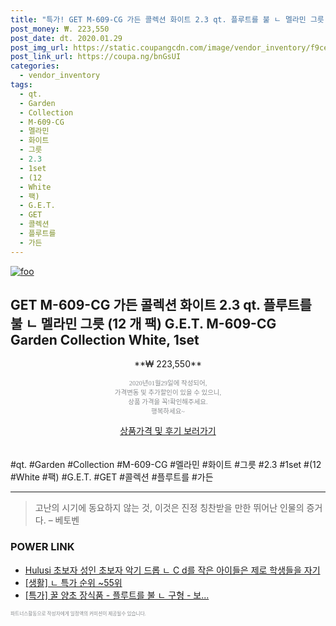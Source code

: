 ```yaml
--- 
title: "특가! GET M-609-CG 가든 콜렉션 화이트 2.3 qt. 플루트를 불 ㄴ 멜라민 그릇 (12..." 
post_money: ₩. 223,550 
post_date: dt. 2020.01.29 
post_img_url: https://static.coupangcdn.com/image/vendor_inventory/f9ce/83e988e943e97fbbb58fcc29f8427fb104a13c95b7ae4edd75d4d4904748.jpg 
post_link_url: https://coupa.ng/bnGsUI 
categories: 
  - vendor_inventory 
tags: 
  - qt. 
  - Garden 
  - Collection 
  - M-609-CG 
  - 멜라민 
  - 화이트 
  - 그릇 
  - 2.3 
  - 1set 
  - (12 
  - White 
  - 팩) 
  - G.E.T. 
  - GET 
  - 콜렉션 
  - 플루트를 
  - 가든 
--- 
```

[![foo](https://static.coupangcdn.com/image/vendor_inventory/f9ce/83e988e943e97fbbb58fcc29f8427fb104a13c95b7ae4edd75d4d4904748.jpg)](https://coupa.ng/bnGsUI) 

## GET M-609-CG 가든 콜렉션 화이트 2.3 qt. 플루트를 불 ㄴ 멜라민 그릇 (12 개 팩) G.E.T. M-609-CG Garden Collection White, 1set 
<p style="text-align: center;">**₩ 223,550**</p> 
<p style="text-align: center;"><span style="color: #898c8f; font-family: Georgia,Times,serif; font-size: 0.75em;">2020년01월29일에 작성되어, <br>가격변동 및 추가할인이 있을 수 있으니,<br> 상품 가격을 꼭!확인해주세요.<br>행복하세요~</span> 
</p>	 
<div markdown="0" style="text-align: center;"><a href="https://coupa.ng/bnGsUI" class="btn btn--success">상품가격 및 후기 보러가기</a></div> 
<br><br> 
  #qt. #Garden #Collection #M-609-CG #멜라민 #화이트 #그릇 #2.3 #1set #(12 #White #팩) #G.E.T. #GET #콜렉션 #플루트를 #가든 
<hr> 

> 고난의 시기에 동요하지 않는 것, 이것은 진정 칭찬받을 만한 뛰어난 인물의 증거다. – 베토벤 


### POWER LINK

* <a href="https://blog.naver.com/fasyy4321/221788858471" target="_blank">Hulusi 초보자 성인 초보자 악기 드롭 ㄴ C d를 작은 아이들은 제로 학생들을 자기 </a>
* <a href="https://blog.naver.com/sakai111/221788360770" target="_blank"> [생활] ㄴ 특가 순위 ~55위</a>
* <a href="https://blog.naver.com/an0733/221788505073" target="_blank">[특가] 꿀 양초 장식품 - 플루트를 불 ㄴ 구형 - 보...</a>

<span style="color: #898c8f; font-family: Georgia,Times,serif; font-size: 0.55em;">파트너스활동으로 작성자에게 일정액의 커미션이 제공될수 있습니다.</span> 
